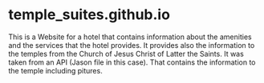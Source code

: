 # temple_suites.github.io

This is a Website for a hotel that contains information about the amenities and the services that the hotel provides. It provides also the information to the temples from the Church of Jesus Christ of Latter the Saints. It was taken from an API (Jason file in this case). That contains the information to the temple including pitures.


